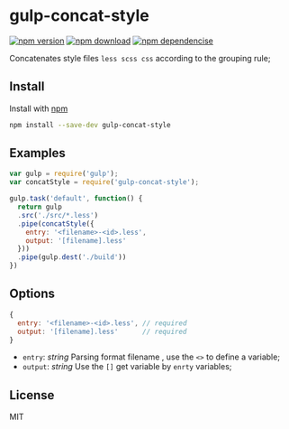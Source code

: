 # gulp-concat-style

[![npm version](http://img.shields.io/npm/v/gulp-concat-style.svg?style=flat-square)](https://www.npmjs.org/package/gulp-concat-style) [![npm download](http://img.shields.io/npm/dm/gulp-concat-style.svg?style=flat-square)](https://www.npmjs.org/package/gulp-concat-style) [![npm dependencise](https://david-dm.org/noyobo/gulp-concat-style.svg?style=flat-square)](https://david-dm.org/noyobo/gulp-concat-style)

Concatenates style files `less scss css` according to the grouping rule;

## Install 

Install with [npm](https://www.npmjs.com/)

```bash
npm install --save-dev gulp-concat-style
```

## Examples

```js
var gulp = require('gulp');
var concatStyle = require('gulp-concat-style');

gulp.task('default', function() {
  return gulp
  .src('./src/*.less')
  .pipe(concatStyle({
    entry: '<filename>-<id>.less',
    output: '[filename].less'
  }))
  .pipe(gulp.dest('./build'))
})
```

## Options

```js
{
  entry: '<filename>-<id>.less', // required
  output: '[filename].less'      // required
}
```

- `entry`: *string* Parsing format filename , use the `<>` to define a variable;
- `output`: *string* Use the `[]` get variable by `enrty` variables;

## License

MIT